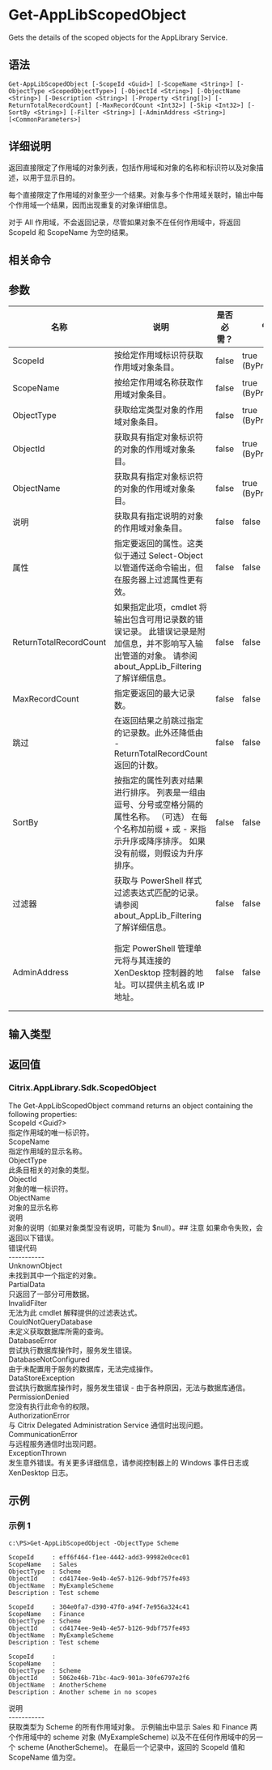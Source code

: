 # Get-AppLibScopedObject

Gets the details of the scoped objects for the AppLibrary Service.

## 语法

    Get-AppLibScopedObject [-ScopeId <Guid>] [-ScopeName <String>] [-ObjectType <ScopedObjectType>] [-ObjectId <String>] [-ObjectName <String>] [-Description <String>] [-Property <String[]>] [-ReturnTotalRecordCount] [-MaxRecordCount <Int32>] [-Skip <Int32>] [-SortBy <String>] [-Filter <String>] [-AdminAddress <String>] [<CommonParameters>]
    

## 详细说明

返回直接限定了作用域的对象列表，包括作用域和对象的名称和标识符以及对象描述，以用于显示目的。

每个直接限定了作用域的对象至少一个结果。对象与多个作用域关联时，输出中每个作用域一个结果，因而出现重复的对象详细信息。

对于 All 作用域，不会返回记录，尽管如果对象不在任何作用域中，将返回 ScopeId 和 ScopeName 为空的结果。

## 相关命令

## 参数

| 名称                     | 说明                                                                                            | 是否必需？ | 管道输入                  | 默认值                                   |
| ---------------------- | --------------------------------------------------------------------------------------------- | ----- | --------------------- | ------------------------------------- |
| ScopeId                | 按给定作用域标识符获取作用域对象条目。                                                                           | false | true (ByPropertyName) |                                       |
| ScopeName              | 按给定作用域名称获取作用域对象条目。                                                                            | false | true (ByPropertyName) |                                       |
| ObjectType             | 获取给定类型对象的作用域对象条目。                                                                             | false | true (ByPropertyName) |                                       |
| ObjectId               | 获取具有指定对象标识符的对象的作用域对象条目。                                                                       | false | true (ByPropertyName) |                                       |
| ObjectName             | 获取具有指定对象标识符的对象的作用域对象条目。                                                                       | false | true (ByPropertyName) |                                       |
| 说明                     | 获取具有指定说明的对象的作用域对象条目。                                                                          | false | false                 |                                       |
| 属性                     | 指定要返回的属性。这类似于通过 Select-Object 以管道传送命令输出，但在服务器上过滤属性更有效。                                        | false | false                 |                                       |
| ReturnTotalRecordCount | 如果指定此项，cmdlet 将输出包含可用记录数的错误记录。 此错误记录是附加信息，并不影响写入输出管道的对象。 请参阅 about_AppLib_Filtering 了解详细信息。 | false | false                 | False                                 |
| MaxRecordCount         | 指定要返回的最大记录数。                                                                                  | false | false                 | 250                                   |
| 跳过                     | 在返回结果之前跳过指定的记录数。此外还降低由 -ReturnTotalRecordCount 返回的计数。                                         | false | false                 |                                       |
| SortBy                 | 按指定的属性列表对结果进行排序。 列表是一组由逗号、分号或空格分隔的属性名称。 （可选） 在每个名称加前缀 + 或 - 来指示升序或降序排序。 如果没有前缀，则假设为升序排序。      | false | false                 | 默认排序顺序是按名称或唯一标识符。                     |
| 过滤器                    | 获取与 PowerShell 样式过滤表达式匹配的记录。请参阅 about_AppLib_Filtering 了解详细信息。                              | false | false                 |                                       |
| AdminAddress           | 指定 PowerShell 管理单元将与其连接的 XenDesktop 控制器的地址。可以提供主机名或 IP 地址。                                    | false | false                 | Localhost。一旦有 cmdlet 提供了某个值，此值将变为默认值。 |

## 输入类型

### 

## 返回值

### Citrix.AppLibrary.Sdk.ScopedObject

The Get-AppLibScopedObject command returns an object containing the following properties:  
ScopeId <Guid?>  
指定作用域的唯一标识符。  
ScopeName <string>  
指定作用域的显示名称。  
ObjectType <scopedobjecttype>  
此条目相关的对象的类型。  
ObjectId <string>  
对象的唯一标识符。  
ObjectName <string>  
对象的显示名称  
说明 <string>  
对象的说明（如果对象类型没有说明，可能为 $null）。## 注意 如果命令失败，会返回以下错误。  
错误代码  
\---\---\-----  
UnknownObject  
未找到其中一个指定的对象。  
PartialData  
只返回了一部分可用数据。  
InvalidFilter  
无法为此 cmdlet 解释提供的过滤表达式。  
CouldNotQueryDatabase  
未定义获取数据库所需的查询。  
DatabaseError  
尝试执行数据库操作时，服务发生错误。  
DatabaseNotConfigured  
由于未配置用于服务的数据库，无法完成操作。  
DataStoreException  
尝试执行数据库操作时，服务发生错误 - 由于各种原因，无法与数据库通信。  
PermissionDenied  
您没有执行此命令的权限。  
AuthorizationError  
与 Citrix Delegated Administration Service 通信时出现问题。  
CommunicationError  
与远程服务通信时出现问题。  
ExceptionThrown  
发生意外错误。有关更多详细信息，请参阅控制器上的 Windows 事件日志或 XenDesktop 日志。

## 示例

### 示例 1

    c:\PS>Get-AppLibScopedObject -ObjectType Scheme
    
    ScopeId     : eff6f464-f1ee-4442-add3-99982e0cec01
    ScopeName   : Sales
    ObjectType  : Scheme
    ObjectId    : cd4174ee-9e4b-4e57-b126-9dbf757fe493
    ObjectName  : MyExampleScheme
    Description : Test scheme
    
    ScopeId     : 304e0fa7-d390-47f0-a94f-7e956a324c41
    ScopeName   : Finance
    ObjectType  : Scheme
    ObjectId    : cd4174ee-9e4b-4e57-b126-9dbf757fe493
    ObjectName  : MyExampleScheme
    Description : Test scheme
    
    ScopeId     :
    ScopeName   :
    ObjectType  : Scheme
    ObjectId    : 5062e46b-71bc-4ac9-901a-30fe6797e2f6
    ObjectName  : AnotherScheme
    Description : Another scheme in no scopes
    

说明  
\---\---\-----  
获取类型为 Scheme 的所有作用域对象。 示例输出中显示 Sales 和 Finance 两个作用域中的 scheme 对象 (MyExampleScheme) 以及不在任何作用域中的另一个 scheme (AnotherScheme)。 在最后一个记录中，返回的 ScopeId 值和 ScopeName 值为空。